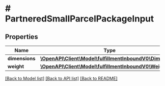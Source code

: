 # # PartneredSmallParcelPackageInput

## Properties

Name | Type | Description | Notes
------------ | ------------- | ------------- | -------------
**dimensions** | [**\OpenAPI\Client\Model\fulfillmentInboundV0\Dimensions**](Dimensions.md) |  |
**weight** | [**\OpenAPI\Client\Model\fulfillmentInboundV0\Weight**](Weight.md) |  |

[[Back to Model list]](../../README.md#models) [[Back to API list]](../../README.md#endpoints) [[Back to README]](../../README.md)
